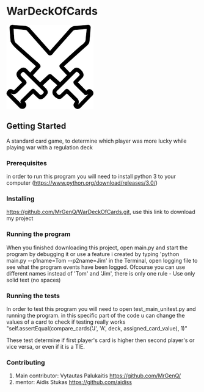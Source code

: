 # WarDeckOfCards

![alt text](https://github.com/MrGenQ/WarDeckOfCards/blob/master/download.png)
## Getting Started

A standard card game, to determine which player was more lucky while playing war with a regulation deck

### Prerequisites
in order to run this program you will need to install python 3 to your computer (https://www.python.org/download/releases/3.0/)

### Installing
https://github.com/MrGenQ/WarDeckOfCards.git, use this link to download my project

### Running the program
When you finished downloading this project, open main.py and start the program by debugging it or use a feature i created by typing 'python main.py --p1name=Tom --p2name=Jim' in the Terminal, open logging file to see what the program events have been logged. Ofcourse you can use different names instead of 'Tom' and 'Jim', there is only one rule - Use only solid text (no spaces)

### Running the tests

In order to test this program you will need to open test_main_unitest.py and running the program.
in this specific part of the code u can change the values of a card to check if testing really works
"self.assertEqual(compare_cards('J', 'A', deck, assigned_card_value), 1)"

These test determine if first player's card is higher then second player's or vice versa, or even if it is a TIE.

### Contributing
1.  Main contributor: Vytautas Palukaitis 
    https://github.com/MrGenQ/
2.  mentor: Aidis Stukas
    https://github.com/aidiss




